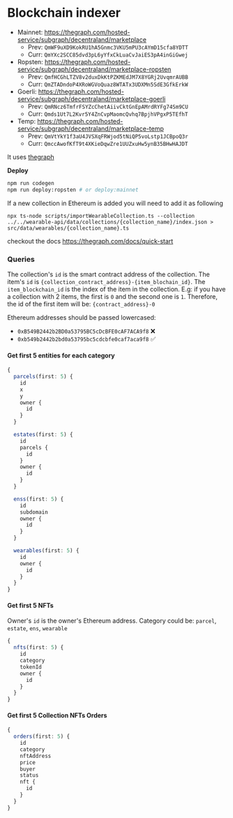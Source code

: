 # Blockchain indexer

- Mainnet: https://thegraph.com/hosted-service/subgraph/decentraland/marketplace
  - Prev: `QmWF9uXD9KokRU1hA5Gnmc3VKU5mPU3cAYmD15cfa8YDTT`
  - Curr: `QmYXc2SCC85dvd3pL6yYfxCkLuaCvJaiES3pA4inGiGwej`
- Ropsten: https://thegraph.com/hosted-service/subgraph/decentraland/marketplace-ropsten
  - Prev: `QmfHCGhLTZV8v2duxDkKtPZKMEdJM7X8YGRj2UvqmrAUBB`
  - Curr: `QmZTADndoP4XRoWGVoQuaz8WTATx3UDXMn5SdE3GfkErkW`
- Goerli: https://thegraph.com/hosted-service/subgraph/decentraland/marketplace-goerli
  - Prev: `QmRNcz6TmfrFSYZcChetAiivCktGnEpAMrdRYFg74Sm9CU`
  - Curr: `Qmds1Ut7L2Kvr5Y4ZnCvpMaomcQvhq7BpjhVPgxP5TEfhT`
- Temp: https://thegraph.com/hosted-service/subgraph/decentraland/marketplace-temp
  - Prev: `QmVtYkY1f3aU4JVSXqFRWjod5tNiQP5voLstp1JCBpoQ3r`
  - Curr: `QmccAwofKfT9t4XKieDqwZre1UUZxuHw5ynB35BHwHAJDT`

It uses [thegraph](https://thegraph.com)

**Deploy**

```bash
npm run codegen
npm run deploy:ropsten # or deploy:mainnet
```

If a new collection in Ethereum is added you will need to add it as following

```
npx ts-node scripts/importWearableCollection.ts --collection ../../wearable-api/data/collections/{collection_name}/index.json > src/data/wearables/{collection_name}.ts
```

checkout the docs https://thegraph.com/docs/quick-start

### Queries

The collection's `id` is the smart contract address of the collection.
The item's `id` is `{collection_contract_address}-{item_blochain_id}`. The `item_blockchain_id` is the index of the item in the collection. E.g: if you have a collection with 2 items, the first is `0` and the second one is `1`. Therefore, the id of the first item will be: `{contract_address}-0`

Ethereum addresses should be passed lowercased:

- `0xB549B2442b2BD0a53795BC5cDcBFE0cAF7ACA9f8` ❌
- `0xb549b2442b2bd0a53795bc5cdcbfe0caf7aca9f8` ✅

#### Get first 5 entities for each category

```typescript
{
  parcels(first: 5) {
    id
    x
    y
    owner {
      id
    }
  }

  estates(first: 5) {
    id
    parcels {
      id
    }
    owner {
      id
    }
  }

  enss(first: 5) {
    id
    subdomain
    owner {
      id
    }
  }

  wearables(first: 5) {
    id
    owner {
      id
    }
  }
}
```

#### Get first 5 NFTs

Owner's `id` is the owner's Ethereum address.
Category could be: `parcel`, `estate`, `ens`, `wearable`

```typescript
{
  nfts(first: 5) {
    id
    category
    tokenId
    owner {
      id
    }
  }
}
```

#### Get first 5 Collection NFTs Orders

```typescript
{
  orders(first: 5) {
    id
    category
    nftAddress
    price
    buyer
    status
    nft {
      id
    }
  }
}
```
